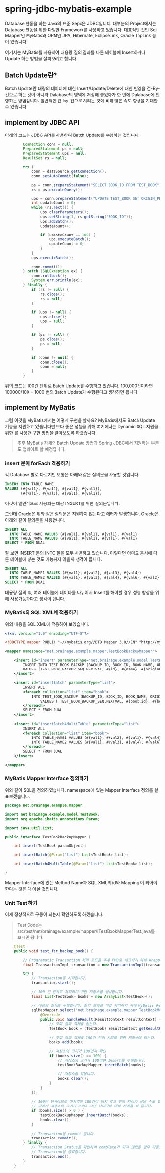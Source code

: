 # spring-jdbc-mybatis-example

Database 연동을 하는 Java의 표준 Sepc은 JDBC입니다. 대부분의 Project에서는 Database 연동을 위한 다양한 Framework를 사용하고 있습니다. 대표적인 것인 Sql Mapper인 MyBatis와 ORM인 JPA, Hibernate, EclipseLink, Oracle TopLink 등이 있습니다.

여기서는 MyBatis를 사용하여 대용량 질의 결과를 다른 테이블에 Insert하거나 Update 하는 방법을 살펴보려고 합니다.

## Batch Update란?
 
Batch Update란 대량의 데이터에 대한 Insert/Update/Delete에 대한 반영을 건-By-건으로 하는 것이 아니라 Database의 영역에 저장해 놓았다가 한 번에 Database에 반영하는 방법입니다. 일반적인 건-by-건으로 처리는 것에 비해 많은 속도 향상을 기대할 수 있습니다.

## implement by JDBC API

아래의 코드는 JDBC API를 사용하여 Batch Update를 수행하는 것입니다.
 
 
 ```java
         Connection conn = null;
         PreparedStatement ps = null;
         PreparedStatement ups = null;
         ResultSet rs = null;
 
         try {
             conn = dataSource.getConnection();
             conn.setAutoCommit(false);
 
             ps = conn.prepareStatement("SELECT BOOK_ID FROM TEST_BOOK");
             rs = ps.executeQuery();
 
             ups = conn.prepareStatement("UPDATE TEST_BOOK SET ORIGIN_PRICE = 0 WHERE BOOK_ID = ?");
             int updateCount = 0;
             while (rs.next()) {
                 ups.clearParameters();
                 ups.setString(1, rs.getString("BOOK_ID"));
                 ups.addBatch();
                 updateCount++;
 
                 if (updateCount == 100) {
                     ups.executeBatch();
                     updateCount = 0;
                 }
             }
             ups.executeBatch();
 
             conn.commit();
         } catch (SQLException ex) {
             conn.rollback();
             System.err.println(ex);
         } finally {
             if (rs != null) {
                 rs.close();
                 rs = null;
             }
 
             if (ups != null) {
                 ups.close();
                 ups = null;
             }
 
             if (ps != null) {
                 ps.close();
                 ps = null;
             }
 
             if (conn != null) {
                 conn.close();
                 conn = null;
             }
         }
 ```
 
위의 코드는 100건 단위로 Batch Update를 수행하고 있습니다. 100,000건이라면 100000/100 = 1000 번의 Batch Update가 수행된다고 생각하면 됩니다.
 
## implement by MyBatis
 
그럼 이것을 MyBatis에서는 어떻게 구현을 할까요? MyBatis에서도 Batch Update 기능을 지원하고 있습니다만 보다 좋은 성능을 위해 여기에서는 Dynamic SQL 지원을 위한 <forEach />를 사용한 구현 방법을 알아보도록 하겠습니다.

> 추후 MyBatis 자체의 Batch Update 방법과 Spring JDBC에서 지원하는 부분도 업데이트 할 예정입니다.

### insert 문에 forEach 적용하기

각 Database 별로 다르지만 보통은 아래와 같은 질의문을 사용할 것입니다.

```sql
INSERt INTO TABLE_NAME
VALUES (#{val1}, #{val1}, #{val1}, #{val1}), 
       (#{val1}, #{val1}, #{val1}, #{val1});
```

이것이 일반적으로 사용되는 대량 INSERT를 위한 질의문입니다.

그런데 Oracle은 위와 같은 질의문은 지원하지 않는다고 에러가 발생합니다. Oracle은 아래와 같이 질의문을 사용합니다.

```sql
INSERT ALL 
  INTO TABLE_NAME VALUES (#{val1}, #{val1}, #{val1}, #{val1})
  INTO TABLE_NAME VALUES (#{val1}, #{val1}, #{val1}, #{val1})
SELECT * FROM DUAL
```

잘 보면 INSERT 문의 INTO 절을 모두 사용하고 있습니다. 이렇다면 아마도 동시에 다른 테이블에 넣는 것도 가능하지 않을까 생각이 듭니다.


```sql
INSERT ALL 
  INTO TABLE_NAME1 VALUES (#{val1}, #{val2}, #{val3}, #{val4})
  INTO TABLE_NAME2 VALUES (#{val1}, #{val3}, #{val4}, #{val6}, #{val2})
SELECT * FROM DUAL
```

대용량 질의 후, 여러 테이블에 데이타를 나누어서 Insert를 해야할 경우 성능 향상을 위해 사용가능하다고 생각이 됩니다.

### MyBatis의 SQL XML에 적용하기

위의 내용을 SQL XML에 적용하여 보겠습니다. 

```xml
<?xml version="1.0" encoding="UTF-8"?>

<!DOCTYPE mapper PUBLIC "-//mybatis.org//DTD Mapper 3.0//EN" "http://mybatis.org/dtd/mybatis-3-mapper.dtd">

<mapper namespace="net.brainage.example.mapper.TestBookBackupMapper">

    <insert id="insert" parameterType="net.brainage.example.model.TestBook">
        INSERT INTO TEST_BOOK_BACKUP (BACKUP_ID, BOOK_ID, BOOK_NAME, ORIGIN_PRICE)
        VALUES (TEST_BOOK_BACKUP_SEQ.NEXTVAL, #{id}, #{name}, #{originPrice})
    </insert>

    <insert id="insertBatch" parameterType="list">
        INSERT ALL
        <foreach collection="list" item="book">
            INTO TEST_BOOK_BACKUP (BACKUP_ID, BOOK_ID, BOOK_NAME, ORIGIN_PRICE)
                VALUES ( TEST_BOOK_BACKUP_SEQ.NEXTVAL, #{book.id}, #{book.name}, #{book.originPrice} )
        </foreach>
        SELECT * FROM DUAL
    </insert>
    
    <insert id="insertBatch4MultiTable" parameterType="list">
        INSERT ALL
        <foreach collection="list" item="book">
            INTO TABLE_NAME1 VALUES (#{val1}, #{val2}, #{val3}, #{val4})
            INTO TABLE_NAME2 VALUES (#{val1}, #{val3}, #{val4}, #{val6}, #{val2})
        </foreach>
        SELECT * FROM DUAL
    </insert>

</mapper>
```

### MyBatis Mapper Interface 정의하기

위와 같이 SQL을 정의하였습니다. namespace에 있는 Mapper Interface 정의를 살표보겠습니다.

```java
package net.brainage.example.mapper;

import net.brainage.example.model.TestBook;
import org.apache.ibatis.annotations.Param;

import java.util.List;

public interface TestBookBackupMapper {

    int insert(TestBook paramObject);

    int insertBatch(@Param("list") List<TestBook> list);
    
    int insertBatch4MultiTable(@Param("list") List<TestBook> list);

}
```

Mapper Interface에 있는 Method Name과 SQL XML의 id와 Mapping 이 되어야 한다는 것은 다 아실 것입니다.

### Unit Test 하기

이제 정상적으로 구동이 되는지 확인하도록 하겠습니다.

> Test Code는 src/test/net/brainage/example/mapper/ITestBookMapperTest.java를 보시면 됩니다.

```java
    @Test
    public void test_for_backup_book() {

        // Programatic Transaction 처리 코드를 추후 PMD로 체크하기 위해 Wrapping 하였습니다.
        final TransactionImpl transaction = new TransactionImpl(transactionManager);

        try {
            // Transaction을 시작합니다.
            transaction.start();
            
            // 100 건 단위로 처리하기 위한 저장소를 생성합니다.
            final List<TestBook> books = new ArrayList<TestBook>();
            
            // 대용량 질의를 수행합니다. 질의 결과를 직접 처리하기 위해 MyBatis ResultHandler를 사용합니다.
            sqlMapMapper.select("net.brainage.example.mapper.TestBookMapper.getAll", new ResultHandler() {
                @Override
                public void handleResult(ResultContext resultContext) {
                    // 조회 결과 객체를 얻는다.
                    TestBook book = (TestBook) resultContext.getResultObject();
                    
                    // 조회 결과 객체를 100건 단위 처리를 위한 저장소에 담는다.
                    books.add(book);

                    // 저장소의 크기가 100인지 확인
                    if (books.size() == 100) {
                        // 저장소의 크기가 100이면 Insert를 수행합니다.
                        testBookBackupMapper.insertBatch(books);
                        
                        // 저장소를 비웁니다.
                        books.clear();
                    }
                }
            });
            
            // 100건 단위이므로 마지막에 100건이 되지 않고 위의 처리가 끝날 수도 있습니다.
            // 따라서 저장소의 크기가 0보다 크면 나머지에 대해 처리를 해 줍니다.
            if (books.size() > 0 ) {
                testBookBackupMapper.insertBatch(books);
                books.clear();
            }
            
            // Transaction을 commit 합니다.
            transaction.commit();
        } finally {
            // Transaction Status를 확인하여 complete가 되지 않았을 경우 자동으로 rollback이 실행됩니다.
            // Transaction을 종료합니다.
            transaction.end();
        }
    }
```




